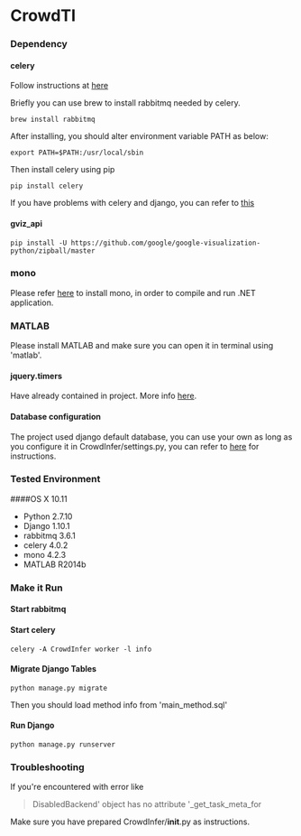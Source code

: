 # CrowdTI
### Dependency
#### celery
Follow instructions at [here](http://docs.celeryproject.org/en/latest/getting-started/first-steps-with-celery.html#first-steps)

Briefly you can use brew to install rabbitmq needed by celery.
```
brew install rabbitmq
```
After installing, you should alter environment variable PATH as below:
```
export PATH=$PATH:/usr/local/sbin
```
Then install celery using pip

```
pip install celery
```
If you have problems with celery and django, you can refer to [this](http://docs.celeryproject.org/en/latest/django/first-steps-with-django.html)
#### gviz_api
```
pip install -U https://github.com/google/google-visualization-python/zipball/master
```
### mono
Please refer [here](http://www.mono-project.com/) to install mono, in order to compile and run .NET application.
### MATLAB
Please install MATLAB and make sure you can open it in terminal using 'matlab'.

#### jquery.timers
Have already contained in project.
More info [here](https://github.com/patryk/jquery.timers).

#### Database configuration
The project used django default database, you can use your own as long as you configure it in CrowdInfer/settings.py, you can refer to [here](https://docs.djangoproject.com/en/1.10/ref/settings/#databases) for instructions.
### Tested Environment
####OS X 10.11
- Python 2.7.10
- Django 1.10.1
- rabbitmq 3.6.1
- celery 4.0.2
- mono 4.2.3
- MATLAB R2014b

### Make it Run
#### Start rabbitmq
#### Start celery
```
celery -A CrowdInfer worker -l info
```
#### Migrate Django Tables
```
python manage.py migrate
```
Then you should load method info from 'main_method.sql'
#### Run Django
```
python manage.py runserver
```

### Troubleshooting
If you're encountered with error like
> DisabledBackend' object has no attribute '_get_task_meta_for

Make sure you have prepared CrowdInfer/__init__.py as instructions.
